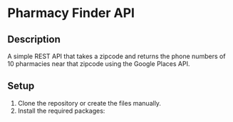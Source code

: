 # Pharmacy Finder API

## Description
A simple REST API that takes a zipcode and returns the phone numbers of 10 pharmacies near that zipcode using the Google Places API.

## Setup
1. Clone the repository or create the files manually.
2. Install the required packages: